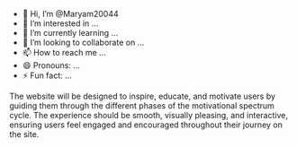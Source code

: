 - 👋 Hi, I’m @Maryam20044
- 👀 I’m interested in ...
- 🌱 I’m currently learning ...
- 💞️ I’m looking to collaborate on ...
- 📫 How to reach me ...
- 😄 Pronouns: ...
- ⚡ Fun fact: ...

<!---
Maryam20044/Maryam20044 is a ✨ special ✨ repository because its `README.md` (this file) appears on your GitHub profile.
You can click the Preview link to take a look at your changes.
--->
The website will be designed to inspire, educate, and motivate users by guiding them through the different phases of the motivational spectrum cycle. The experience should be smooth, visually pleasing, and interactive, ensuring users feel engaged and encouraged throughout their journey on the site.
